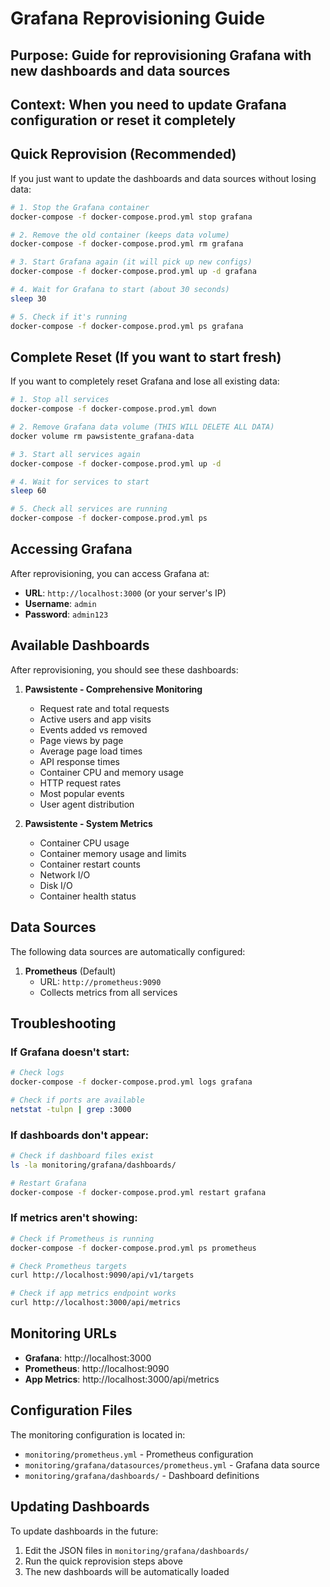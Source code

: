# Grafana Reprovisioning Guide

## Purpose: Guide for reprovisioning Grafana with new dashboards and data sources
## Context: When you need to update Grafana configuration or reset it completely

## Quick Reprovision (Recommended)

If you just want to update the dashboards and data sources without losing data:

```bash
# 1. Stop the Grafana container
docker-compose -f docker-compose.prod.yml stop grafana

# 2. Remove the old container (keeps data volume)
docker-compose -f docker-compose.prod.yml rm grafana

# 3. Start Grafana again (it will pick up new configs)
docker-compose -f docker-compose.prod.yml up -d grafana

# 4. Wait for Grafana to start (about 30 seconds)
sleep 30

# 5. Check if it's running
docker-compose -f docker-compose.prod.yml ps grafana
```

## Complete Reset (If you want to start fresh)

If you want to completely reset Grafana and lose all existing data:

```bash
# 1. Stop all services
docker-compose -f docker-compose.prod.yml down

# 2. Remove Grafana data volume (THIS WILL DELETE ALL DATA)
docker volume rm pawsistente_grafana-data

# 3. Start all services again
docker-compose -f docker-compose.prod.yml up -d

# 4. Wait for services to start
sleep 60

# 5. Check all services are running
docker-compose -f docker-compose.prod.yml ps
```

## Accessing Grafana

After reprovisioning, you can access Grafana at:
- **URL**: `http://localhost:3000` (or your server's IP)
- **Username**: `admin`
- **Password**: `admin123`

## Available Dashboards

After reprovisioning, you should see these dashboards:

1. **Pawsistente - Comprehensive Monitoring**
   - Request rate and total requests
   - Active users and app visits
   - Events added vs removed
   - Page views by page
   - Average page load times
   - API response times
   - Container CPU and memory usage
   - HTTP request rates
   - Most popular events
   - User agent distribution

2. **Pawsistente - System Metrics**
   - Container CPU usage
   - Container memory usage and limits
   - Container restart counts
   - Network I/O
   - Disk I/O
   - Container health status

## Data Sources

The following data sources are automatically configured:

1. **Prometheus** (Default)
   - URL: `http://prometheus:9090`
   - Collects metrics from all services

## Troubleshooting

### If Grafana doesn't start:
```bash
# Check logs
docker-compose -f docker-compose.prod.yml logs grafana

# Check if ports are available
netstat -tulpn | grep :3000
```

### If dashboards don't appear:
```bash
# Check if dashboard files exist
ls -la monitoring/grafana/dashboards/

# Restart Grafana
docker-compose -f docker-compose.prod.yml restart grafana
```

### If metrics aren't showing:
```bash
# Check if Prometheus is running
docker-compose -f docker-compose.prod.yml ps prometheus

# Check Prometheus targets
curl http://localhost:9090/api/v1/targets

# Check if app metrics endpoint works
curl http://localhost:3000/api/metrics
```

## Monitoring URLs

- **Grafana**: http://localhost:3000
- **Prometheus**: http://localhost:9090
- **App Metrics**: http://localhost:3000/api/metrics

## Configuration Files

The monitoring configuration is located in:
- `monitoring/prometheus.yml` - Prometheus configuration
- `monitoring/grafana/datasources/prometheus.yml` - Grafana data source
- `monitoring/grafana/dashboards/` - Dashboard definitions

## Updating Dashboards

To update dashboards in the future:
1. Edit the JSON files in `monitoring/grafana/dashboards/`
2. Run the quick reprovision steps above
3. The new dashboards will be automatically loaded
